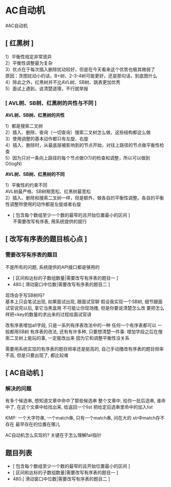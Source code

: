 # AC自动机

#AC自动机


## [ 红黑树 ]

1）平衡性规定非常诡异  
2）平衡性调整最为复杂  
3）优点在于每次插入删除扰动较好，但是在今天看来这个优势也极其微弱了  
原因：贪图扰动小的话，B+树、2-3-4树可能更好，还是那句话，到底图什么  
4）除此之外，红黑树并不比AVL树、SB树、跳表更加优秀   
5）面试上遇到，说清楚道理，不行就举报  


### [ AVL树、SB树、红黑树的共性与不同 ]

**AVL树、SB树、红黑树的共性**

1）都是搜索二叉树  
2）插入、删除、查询（一切查询）搜索二叉树怎么做，这些结构都这么做  
3）使用调整的基本动作都只有左旋、右旋  
4）插入、删除时，从最底层被影响到的节点开始，对往上路径的节点做平衡性检查  
5）因为只对一条向上路径的每个节点做O(1)的检查和调整，所以可以做到O(logN)  


**AVL树、SB树、红黑树的不同**  

1）平衡性的约束不同  
AVL树最严格、SB树稍宽松、红黑树最宽松  
2）插入、删除和搜索二叉树一样，但是额外，做各自的平衡性调整。各自的平衡性调整所使用的动作都是左旋或者右旋  

- [ 包含每个数组至少一个数的最窄的且开始位置最小的区间 ]  
不需要改写有序表, 用系统提供的就行

## [ 改写有序表的题目核心点 ]


### 需要改写有序表的题目

不是所有的问题, 系统提供的API接口都是够用的

- [ 区间和达标的子数组数量|需要改写有序表的题目一 ]
- 480.[ 滑动窗口中位数|需要改写有序表的题目二 ]

现场会手写SB树吗?  
基本上只会笔试出现, 如果面试出现, 跟面试官聊
假设我实现一个SB树, 细节跟面试官说完以后, 拿它当黑盒用
不可能让你现场撸, 但是你要说清楚怎么改
要把怎么样把<key的数量的求出来的过程给面试官讲


改有序表增加all字段, 只是一系列有序表改法中的一种
 任何一个有序表都可以
一般都用SB树
有序表的改法, 还有有许多种, 只要想清楚一件事:
增加字段之后在搜索二叉树上能玩的事, 一定能改出来
因为它和调整平衡性没关系



需要用系统实现的有序表的题目频率还是挺高的, 自己手动撸改有序表的题目频率不高, 但是只要出现了, 都比较难


## [ AC自动机 ]

### 解决的问题
有多个候选串, 
想知道文章中命中了那些候选串
 整个文章中, 给你一批后选串, 谁命中了, 
在这个文章中给找出来, 给返回一个list
把给定后选串里命中的加入list

KMP:
一个大字符串, 一个match串, 
只有一个match串, 问在大的 str中match存不存在 
最早存在的位置在哪儿


AC自动机怎么实现的?
关键在于怎么理解fail指针


## 题目列表
- [ 包含每个数组至少一个数的最窄的且开始位置最小的区间 ]   
- [ 区间和达标的子数组数量|需要改写有序表的题目一 ]  
- 480.[ 滑动窗口中位数|需要改写有序表的题目二 ]  